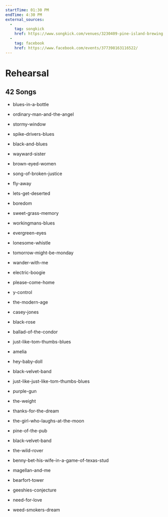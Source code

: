 ```yaml
---
startTime: 01:30 PM
endTime: 4:30 PM
external_sources:
  -
    tag: songkick
    href: https://www.songkick.com/venues/3230409-pine-island-brewing
  -
    tag: facebook
    href: https://www.facebook.com/events/377398163116522/
---
```


# Rehearsal
## 42 Songs

- blues-in-a-bottle
- ordinary-man-and-the-angel
- stormy-window

- spike-drivers-blues
- black-and-blues
- wayward-sister

- brown-eyed-women
- song-of-broken-justice
- fly-away

- lets-get-deserted
- boredom
- sweet-grass-memory

- workingmans-blues
- evergreen-eyes
- lonesome-whistle

- tomorrow-might-be-monday
- wander-with-me
- electric-boogie

- please-come-home
- y-control
- the-modern-age

- casey-jones
- black-rose
- ballad-of-the-condor

- just-like-tom-thumbs-blues
- amelia
- hey-baby-doll

- black-velvet-band
- just-like-just-like-tom-thumbs-blues
- purple-gun

- the-weight
- thanks-for-the-dream
- the-girl-who-laughs-at-the-moon

- pine-of-the-pub
- black-velvet-band
- the-wild-rover

- benny-bet-his-wife-in-a-game-of-texas-stud
- magellan-and-me
- bearfort-tower

- geeshies-conjecture
- need-for-love
- weed-smokers-dream
